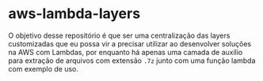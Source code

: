 # aws-lambda-layers

O objetivo desse repositório é que ser uma centralização das layers customizadas que eu possa vir a precisar utilizar ao desenvolver soluções na AWS com Lambdas, por enquanto há apenas uma camada de auxílio para extração de arquivos com extensão ```.7z``` junto com uma função lambda com exemplo de uso. 
